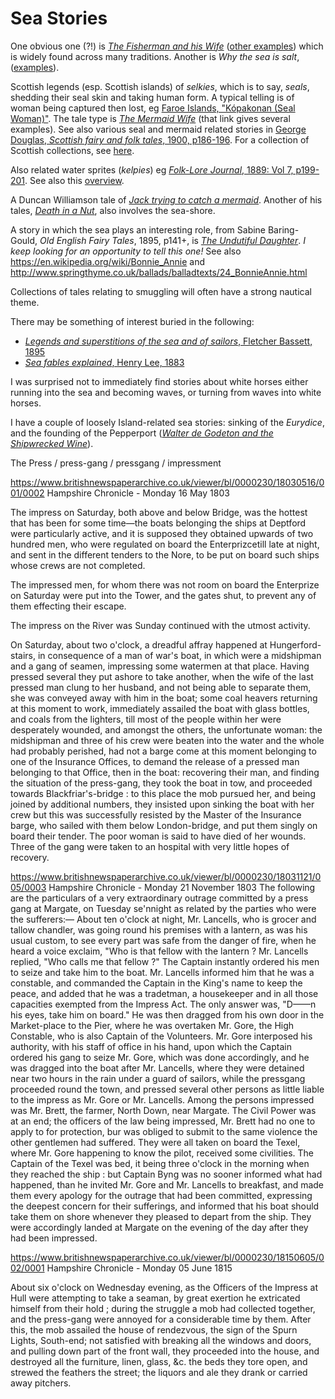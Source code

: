 # Sea Stories

One obvious one (?!) is [*The Fisherman and his Wife*](https://www.worldoftales.com/European_folktales/German_folktale_9.html#gsc.tab=0) ([other examples](https://sites.pitt.edu/~dash/type0555.html)) which is widely found across many traditions. Another is *Why the sea is salt*, ([examples](https://sites.pitt.edu/~dash/type0565.html)).

Scottish legends (esp. Scottish islands) of *selkies*, which is to say, *seals*, shedding their seal skin and taking human form. A typical telling is of woman being captured then lost, eg [Faroe Islands, "Kópakonan (Seal Woman)"](https://old.visitfaroeislands.com/en/be-inspired/in-depth-articles/legend-of-kopakonan-(seal-woman)/). The tale type is [*The Mermaid Wife*](https://sites.pitt.edu/~dash/type4080.html) (that link gives several examples). See also various seal and mermaid related stories in [George Douglas, *Scottish fairy and folk tales*, 1900, p186-196](https://archive.org/details/scottishfairyfol00doug/page/186/mode/2up?q=seal). For a collection of Scottish collections, see [here](https://sites.pitt.edu/~dash/scotland.html).

Also related water sprites (*kelpies*) eg [*Folk-Lore Journal*, 1889: Vol 7, p199-201](https://archive.org/details/sim_folk-lore-journal_1889_7/page/198/mode/2up?q=kelpie). See also this [overview](https://www.ancient-origins.net/myths-legends/riding-seas-kelpies-and-other-fascinating-water-horses-myth-and-legend-006170).

A Duncan Williamson tale of [*Jack trying to catch a mermaid*](https://www.tobarandualchais.co.uk/track/32158?l=en). Another of his tales, [*Death in a Nut*](https://www.tobarandualchais.co.uk/track/36459?l=en), also involves the sea-shore.

A story in which the sea plays an interesting role, from Sabine Baring-Gould, *Old English Fairy Tales*, 1895, p141+, is [*The Undutiful Daughter*](https://archive.org/details/oldenglishfairyt00bari/page/140/mode/2up). *I keep looking for an opportunity to tell this one!* See also https://en.wikipedia.org/wiki/Bonnie_Annie and http://www.springthyme.co.uk/ballads/balladtexts/24_BonnieAnnie.html

Collections of tales relating to smuggling will often have a strong nautical theme.

There may be something of interest buried in the following:

- [*Legends and superstitions of the sea and of sailors*, Fletcher Bassett, 1895](https://archive.org/details/legendssuperstit00bass)
- [*Sea fables explained*, Henry Lee, 1883](https://archive.org/details/seafablesexplain00leeh_0/)

I was surprised not to immediately find stories about white horses either running into the sea and becoming waves, or turning from waves into white horses.

I have a couple of loosely Island-related sea stories: sinking of the *Eurydice*, and the founding of the Pepperport ([*Walter de Godeton and the Shipwrecked Wine*](https://github.com/psychemedia/stuff-and-nonsense/blob/master/03_Storytelling/walter_de_godeton_and_the_shipwrecked_wine.md)).

The Press / press-gang / pressgang / impressment

https://www.britishnewspaperarchive.co.uk/viewer/bl/0000230/18030516/001/0002
Hampshire Chronicle - Monday 16 May 1803

The impress on Saturday, both above and below Bridge, was the hottest that has been for some time—the boats belonging the ships at Deptford were particularly active, and it is supposed they obtained upwards of two hundred men, who were regulated on board the Enterprizcetill late at night, and sent in the different tenders to the Nore, to be put on board such ships whose crews are not completed.

The impressed men, for whom there was not room on board the Enterprize on Saturday were put into the Tower, and the gates shut, to prevent any of them effecting their escape.

The impress on the River was Sunday continued with the utmost activity.

On Saturday, about two o'clock, a dreadful affray happened at Hungerford-stairs, in consequence of a man of war's boat, in which were a midshipman and a gang of seamen, impressing some watermen at that place. Having pressed several they put ashore to take another, when the wife of the last pressed man clung to her husband, and not being able to separate them, she was conveyed away with him in the boat; some coal heavers returning at this moment to work, immediately assailed the boat with glass bottles, and coals from the lighters, till most of the people within her were desperately wounded, and amongst the others, the unfortunate woman: the midshipman and three of his crew were beaten into the water and the whole had probably perished, had not a barge come at this moment belonging to one of the Insurance Offices, to demand the release of a pressed man belonging to that Office, then in the boat: recovering their man, and finding the situation of the press-gang, they took the boat in tow, and proceeded towards Blackfriar's-bridge : to this place the mob pursued her, and being joined by additional numbers, they insisted upon sinking the boat with her crew but this was successfully resisted by the Master of the Insurance barge, who sailed with them below London-bridge, and put them singly on board their tender. The poor woman is said to have died of her wounds. Three of the gang were taken to an hospital with very little hopes of recovery.

https://www.britishnewspaperarchive.co.uk/viewer/bl/0000230/18031121/005/0003
Hampshire Chronicle - Monday 21 November 1803
The following are the particulars of a very extraordinary outrage committed by a press gang at Margate, on Tuesday se'nnight as related by the parties who were the sufferers:— About ten o'clock at night, Mr. Lancells, who is grocer and tallow chandler, was going round his premises with a lantern, as was his usual custom, to see every part was safe from the danger of fire, when he heard a voice exclaim, "Who is that fellow with the lantern ? Mr. Lancells replied, "Who calls me that fellow ?" The Captain instantly ordered his men to seize and take him to the boat. Mr. Lancells informed him that he was a constable, and commanded the Captain in the King's name to keep the peace, and added that he was a tradetman, a housekeeper and in all those capacities exempted from the Impress Act. The only answer was, "D——n his eyes, take him on board." He was then dragged from his own door in the Market-place to the Pier, where he was overtaken Mr. Gore, the High Constable, who is also Captain of the Volunteers. Mr. Gore interposed his authority, with his staff of office in his hand, upon which the Captain ordered his gang to seize Mr. Gore, which was done accordingly, and he was dragged into the boat after Mr. Lancells, where they were detained near two hours in the rain under a guard of sailors, while the pressgang proceeded round the town, and pressed several other persons as little liable to the impress as Mr. Gore or Mr. Lancells. Among the persons impressed was Mr. Brett, the farmer, North Down, near Margate. The Civil Power was at an end; the officers of the law being impressed, Mr. Brett had no one to apply to for protection, bur was obliged to submit to the same violence the other gentlemen had suffered. They were all taken on board the Texel, where Mr. Gore happening to know the pilot, received some civilities. The Captain of the Texel was bed, it being three o'clock in the morning when they reached the ship : but Captain Byng was no sooner informed what had happened, than he invited Mr. Gore and Mr. Lancells to breakfast, and made them every apology for the outrage that had been committed, expressing the deepest concern for their sufferings, and informed that his boat should take them on shore whenever they pleased to depart from the ship. They were accordingly landed at Margate on the evening of the day after they had been impressed.

https://www.britishnewspaperarchive.co.uk/viewer/bl/0000230/18150605/002/0001
Hampshire Chronicle - Monday 05 June 1815

About six o'clock on Wednesday evening, as the Officers of the Impress at Hull were attempting to take a seaman, by great exertion he extricated himself from their hold ; during the struggle a mob had collected together, and the press-gang were annoyed for a considerable time by them. After this, the mob assailed the house of rendezvous, the sign of the Spurn Lights, South-end; not satisfied with breaking all the windows and doors, and pulling down part of the front wall, they proceeded into the house, and destroyed all the furniture, linen, glass, &c. the beds they tore open, and strewed the feathers the street; the liquors and ale they drank or carried away pitchers. 
